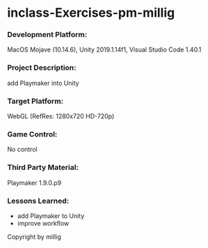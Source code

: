 # inclass-Exercises-pm-millig

### Development Platform:
MacOS Mojave (10.14.6), Unity 2019.1.14f1, Visual Studio Code 1.40.1

### Project Description:
add Playmaker into Unity 

### Target Platform:
WebGL (RefRes: 1280x720 HD-720p)

### Game Control:
No control

### Third Party Material:
Playmaker 1.9.0.p9

### Lessons Learned:
+ add Playmaker to Unity
+ improve workflow

Copyright by millig

